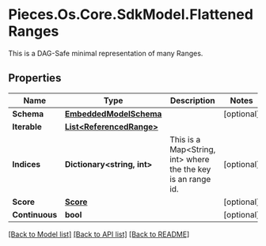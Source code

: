 # Pieces.Os.Core.SdkModel.FlattenedRanges
This is a DAG-Safe minimal representation of many Ranges.

## Properties

Name | Type | Description | Notes
------------ | ------------- | ------------- | -------------
**Schema** | [**EmbeddedModelSchema**](EmbeddedModelSchema.md) |  | [optional] 
**Iterable** | [**List&lt;ReferencedRange&gt;**](ReferencedRange.md) |  | 
**Indices** | **Dictionary&lt;string, int&gt;** | This is a Map&lt;String, int&gt; where the the key is an range id. | [optional] 
**Score** | [**Score**](Score.md) |  | [optional] 
**Continuous** | **bool** |  | [optional] 

[[Back to Model list]](../README.md#documentation-for-models) [[Back to API list]](../README.md#documentation-for-api-endpoints) [[Back to README]](../README.md)

